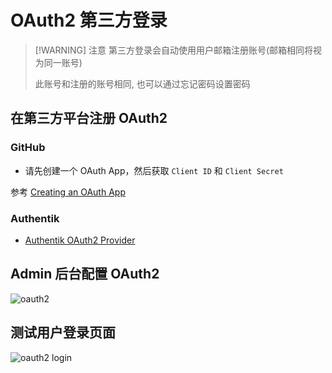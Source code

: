 # OAuth2 第三方登录

> [!WARNING] 注意
> 第三方登录会自动使用用户邮箱注册账号(邮箱相同将视为同一账号)
>
> 此账号和注册的账号相同, 也可以通过忘记密码设置密码

## 在第三方平台注册 OAuth2

### GitHub

- 请先创建一个 OAuth App，然后获取 `Client ID` 和 `Client Secret`

参考 [Creating an OAuth App](https://docs.github.com/en/apps/oauth-apps/building-oauth-apps/creating-an-oauth-app)

### Authentik

- [Authentik OAuth2 Provider](https://docs.goauthentik.io/docs/providers/oauth2/)

## Admin 后台配置 OAuth2

![oauth2](/feature/oauth2.png)

## 测试用户登录页面

![oauth2 login](/feature/oauth2-login.png)
